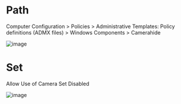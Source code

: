 # Path
Computer Configuration > Policies > Administrative Templates: Policy definitions (ADMX files) > Windows Components > Camerahide

![image](https://github.com/user-attachments/assets/531007e3-2f24-42bf-bd43-e3fbf9e434cd)

# Set
Allow Use of Camera     Set    Disabled 

![image](https://github.com/user-attachments/assets/c3eaf7d1-e9f1-41b4-b9a4-9e1893a47243)
